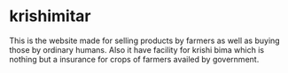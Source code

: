 # krishimitar
This is the website made for selling products by farmers as well as buying those by ordinary humans. Also it have facility for krishi bima which is nothing but a insurance for crops of farmers availed by government.
